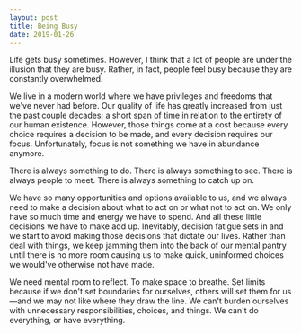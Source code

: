 ```yaml
---
layout: post
title: Being Busy
date: 2019-01-26
---
```


Life gets busy sometimes. However, I think that a lot of people are under the illusion that they are busy. Rather, in fact, people feel busy because they are constantly overwhelmed.

We live in a modern world where we have privileges and freedoms that we've never had before. Our quality of life has greatly increased from just the past couple decades; a short span of time in relation to the entirety of our human existence. However, those things come at a cost because every choice requires a decision to be made, and every decision requires our focus. Unfortunately, focus is not something we have in abundance anymore.

There is always something to do. There is always something to see. There is always people to meet. There is always something to catch up on.

We have so many opportunities and options available to us, and we always need to make a decision about what to act on or what not to act on. We only have so much time and energy we have to spend. And all these little decisions we have to make add up. Inevitably, decision fatigue sets in and we start to avoid making those decisions that dictate our lives. Rather than deal with things, we keep jamming them into the back of our mental pantry until there is no more room causing us to make quick, uninformed choices we would've otherwise not have made.

We need mental room to reflect. To make space to breathe. Set limits because if we don't set boundaries for ourselves, others will set them for us—and we may not like where they draw the line. We can't burden ourselves with unnecessary responsibilities, choices, and things. We can't do everything, or have everything.
